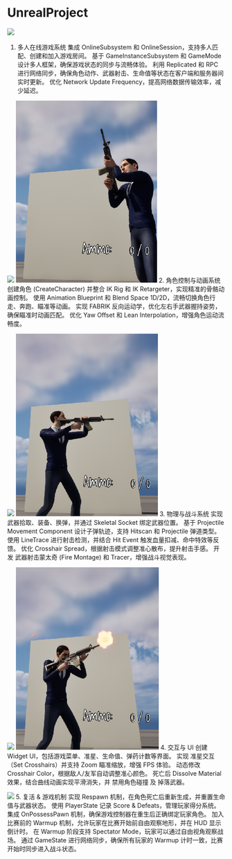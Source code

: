 # UnrealProject

![](https://github.com/EVAN-REN/UnrealProject/blob/main/Image/UE1.gif)
1. 多人在线游戏系统
集成 OnlineSubsystem 和 OnlineSession，支持多人匹配、创建和加入游戏房间。
基于 GameInstanceSubsystem 和 GameMode 设计多人框架，确保游戏状态的同步与流畅体验。
利用 Replicated 和 RPC 进行网络同步，确保角色动作、武器射击、生命值等状态在客户端和服务器间实时更新。
优化 Network Update Frequency，提高网络数据传输效率，减少延迟。

![](https://github.com/EVAN-REN/UnrealProject/blob/main/Image/UE3.gif)
![](https://github.com/EVAN-REN/UnrealProject/blob/main/Image/U12.png)
2. 角色控制与动画系统
创建角色 (CreateCharacter) 并整合 IK Rig 和 IK Retargeter，实现精准的骨骼动画控制。
使用 Animation Blueprint 和 Blend Space 1D/2D，流畅切换角色行走、奔跑、瞄准等动画。
实现 FABRIK 反向运动学，优化左右手武器握持姿势，确保瞄准时动画匹配。
优化 Yaw Offset 和 Lean Interpolation，增强角色运动流畅度。

![](https://github.com/EVAN-REN/UnrealProject/blob/main/Image/UE4.gif)
![](https://github.com/EVAN-REN/UnrealProject/blob/main/Image/U13.png)
3. 物理与战斗系统
实现 武器拾取、装备、换弹，并通过 Skeletal Socket 绑定武器位置。
基于 Projectile Movement Component 设计子弹轨迹，支持 Hitscan 和 Projectile 弹道类型。
使用 LineTrace 进行射击检测，并结合 Hit Event 触发血量扣减、命中特效等反馈。
优化 Crosshair Spread，根据射击模式调整准心散布，提升射击手感。
开发 武器射击蒙太奇 (Fire Montage) 和 Tracer，增强战斗视觉表现。

![](https://github.com/EVAN-REN/UnrealProject/blob/main/Image/UE5.gif)
![](https://github.com/EVAN-REN/UnrealProject/blob/main/Image/U11.png)
4. 交互与 UI
创建 Widget UI，包括游戏菜单、准星、生命值、弹药计数等界面。
实现 准星交互（Set Crosshairs）并支持 Zoom 瞄准缩放，增强 FPS 体验。
动态修改 Crosshair Color，根据敌人/友军自动调整准心颜色。
死亡后 Dissolve Material 效果，结合曲线动画实现平滑消失，并 禁用角色碰撞 及 掉落武器。

![](https://github.com/EVAN-REN/UnrealProject/blob/main/Image/UE2.gif)
5. 复活 & 游戏机制
实现 Respawn 机制，在角色死亡后重新生成，并重置生命值与武器状态。
使用 PlayerState 记录 Score & Defeats，管理玩家得分系统。
集成 OnPossessPawn 机制，确保游戏控制器在重生后正确绑定玩家角色。
加入比赛前的 Warmup 机制，允许玩家在比赛开始前自由观察地形，并在 HUD 显示倒计时。
在 Warmup 阶段支持 Spectator Mode，玩家可以通过自由视角观察战场。
通过 GameState 进行网络同步，确保所有玩家的 Warmup 计时一致，比赛开始时同步进入战斗状态。

